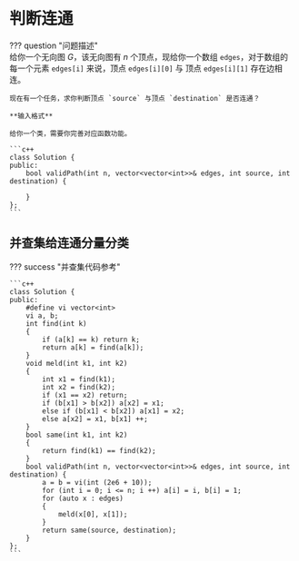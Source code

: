 # 判断连通

??? question "问题描述"   
    给你一个无向图 $G$，该无向图有 $n$ 个顶点，现给你一个数组 `edges`，对于数组的每一个元素 `edges[i]` 来说，顶点 `edges[i][0]` 与 顶点 `edges[i][1]` 存在边相连。

    现在有一个任务，求你判断顶点 `source` 与顶点 `destination` 是否连通？

    **输入格式**

    给你一个类，需要你完善对应函数功能。

    ```c++
    class Solution {
    public:
        bool validPath(int n, vector<vector<int>>& edges, int source, int destination) {
            
        }
    };
    ```

## 并查集给连通分量分类

??? success "并查集代码参考"

    ```c++
    class Solution {
    public:
        #define vi vector<int>
        vi a, b;
        int find(int k)
        {
            if (a[k] == k) return k;
            return a[k] = find(a[k]);
        }
        void meld(int k1, int k2)
        {
            int x1 = find(k1);
            int x2 = find(k2);
            if (x1 == x2) return;
            if (b[x1] > b[x2]) a[x2] = x1;
            else if (b[x1] < b[x2]) a[x1] = x2;
            else a[x2] = x1, b[x1] ++;
        }
        bool same(int k1, int k2)
        {
            return find(k1) == find(k2);
        }
        bool validPath(int n, vector<vector<int>>& edges, int source, int destination) {
            a = b = vi(int (2e6 + 10));
            for (int i = 0; i <= n; i ++) a[i] = i, b[i] = 1;
            for (auto x : edges)
            {
                meld(x[0], x[1]);
            }
            return same(source, destination);
        }
    };
    ```